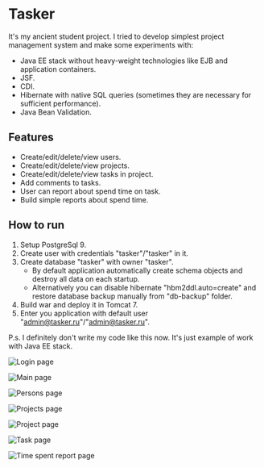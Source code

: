 # Tasker

It's my ancient student project. I tried to develop simplest project management system and make some experiments with:
* Java EE stack without heavy-weight technologies like EJB and application containers.
* JSF.
* CDI.
* Hibernate with native SQL queries (sometimes they are necessary for sufficient performance).
* Java Bean Validation.

## Features
* Create/edit/delete/view users.
* Create/edit/delete/view projects.
* Create/edit/delete/view tasks in project.
* Add comments to tasks.
* User can report about spend time on task.
* Build simple reports about spend time.

## How to run
1. Setup PostgreSql 9.
2. Create user with credentials "tasker"/"tasker" in it.
3. Create database "tasker" with owner "tasker".
    * By default application automatically create schema objects and destroy all data on each startup.
    * Alternatively you can disable hibernate "hbm2ddl.auto=create" and restore database backup manually from "db-backup" folder.
4. Build war and deploy it in Tomcat 7.
5. Enter you application with default user "admin@tasker.ru"/"admin@tasker.ru".

P.s. I definitely don't write my code like this now. It's just example of work with Java EE stack.

![Login page](screenshorts/login.png)

![Main page](screenshorts/main.png)

![Persons page](screenshorts/persons.png)

![Projects page](screenshorts/projects.png)

![Project page](screenshorts/project.png)

![Task page](screenshorts/task.png)

![Time spent report page](screenshorts/time-spent-report.png)